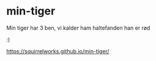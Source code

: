# min-tiger
Min tiger har 3 ben, vi kalder ham haltefanden
han er rød

:)

https://squirrelworks.github.io/min-tiger/
